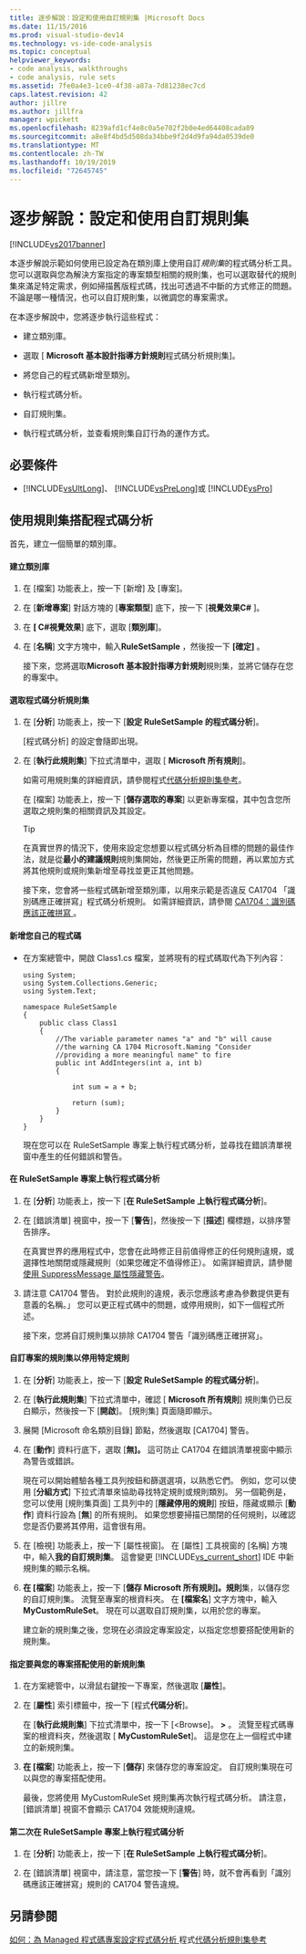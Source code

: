 ```yaml
---
title: 逐步解說：設定和使用自訂規則集 |Microsoft Docs
ms.date: 11/15/2016
ms.prod: visual-studio-dev14
ms.technology: vs-ide-code-analysis
ms.topic: conceptual
helpviewer_keywords:
- code analysis, walkthroughs
- code analysis, rule sets
ms.assetid: 7fe0a4e3-1ce0-4f38-a87a-7d81238ec7cd
caps.latest.revision: 42
author: jillre
ms.author: jillfra
manager: wpickett
ms.openlocfilehash: 8239afd1cf4e8c0a5e702f2b0e4ed64408cada09
ms.sourcegitcommit: a8e8f4bd5d508da34bbe9f2d4d9fa94da0539de0
ms.translationtype: MT
ms.contentlocale: zh-TW
ms.lasthandoff: 10/19/2019
ms.locfileid: "72645745"
---
```

# <a name="walkthrough-configuring-and-using-a-custom-rule-set"></a>逐步解說：設定和使用自訂規則集
[!INCLUDE[vs2017banner](../includes/vs2017banner.md)]

本逐步解說示範如何使用已設定為在類別庫上使用自訂*規則集*的程式碼分析工具。 您可以選取與您為解決方案指定的專案類型相關的規則集，也可以選取替代的規則集來滿足特定需求，例如掃描舊版程式碼，找出可透過不中斷的方式修正的問題。 不論是哪一種情況，也可以自訂規則集，以微調您的專案需求。

 在本逐步解說中，您將逐步執行這些程式：

- 建立類別庫。

- 選取 [ **Microsoft 基本設計指導方針規則**程式碼分析規則集]。

- 將您自己的程式碼新增至類別。

- 執行程式碼分析。

- 自訂規則集。

- 執行程式碼分析，並查看規則集自訂行為的運作方式。

## <a name="prerequisites"></a>必要條件

- [!INCLUDE[vsUltLong](../includes/vsultlong-md.md)]、 [!INCLUDE[vsPreLong](../includes/vsprelong-md.md)]或 [!INCLUDE[vsPro](../includes/vspro-md.md)]

## <a name="using-rule-sets-with-code-analysis"></a>使用規則集搭配程式碼分析
 首先，建立一個簡單的類別庫。

#### <a name="create-a-class-library"></a>建立類別庫

1. 在 [檔案] 功能表上，按一下 [新增] 及 [專案]。

2. 在 [**新增專案**] 對話方塊的 [**專案類型**] 底下，按一下 [**視覺效果C#** ]。

3. 在 **[ C#視覺效果**] 底下，選取 [**類別庫**]。

4. 在 [**名稱**] 文字方塊中，輸入**RuleSetSample** ，然後按一下 **[確定]** 。

   接下來，您將選取**Microsoft 基本設計指導方針規則**規則集，並將它儲存在您的專案中。

#### <a name="select-a-code-analysis-rule-set"></a>選取程式碼分析規則集

1. 在 [**分析**] 功能表上，按一下 [**設定 RuleSetSample 的程式碼分析**]。

    [程式碼分析] 的設定會隨即出現。

2. 在 [**執行此規則集**] 下拉式清單中，選取 [ **Microsoft 所有規則**]。

    如需可用規則集的詳細資訊，請參閱程式[代碼分析規則集參考](../code-quality/code-analysis-rule-set-reference.md)。

    在 [檔案] 功能表上，按一下 [**儲存選取的專案**] 以更新專案檔，其中包含您所選取之規則集的相關資訊及其設定。

   > [!TIP]
   > 在真實世界的情況下，使用來設定您想要以程式碼分析為目標的問題的最佳作法，就是從**最小的建議規則**規則集開始，然後更正所需的問題，再以累加方式將其他規則或規則集新增至尋找並更正其他問題。

   接下來，您會將一些程式碼新增至類別庫，以用來示範是否違反 CA1704 「識別碼應正確拼寫」程式碼分析規則。 如需詳細資訊，請參閱 [CA1704：識別碼應該正確拼寫 ](../code-quality/ca1704-identifiers-should-be-spelled-correctly.md)。

#### <a name="add-your-own-code"></a>新增您自己的程式碼

- 在方案總管中，開啟 Class1.cs 檔案，並將現有的程式碼取代為下列內容：

  ```
  using System;
  using System.Collections.Generic;
  using System.Text;

  namespace RuleSetSample
  {
      public class Class1
      {
          //The variable parameter names "a" and "b" will cause
          //the warning CA 1704 Microsoft.Naming "Consider
          //providing a more meaningful name" to fire
          public int AddIntegers(int a, int b)
          {

              int sum = a + b;

              return (sum);
          }
      }
  }

  ```

  現在您可以在 RuleSetSample 專案上執行程式碼分析，並尋找在錯誤清單視窗中產生的任何錯誤和警告。

#### <a name="run-code-analysis-on-the-rulesetsample-project"></a>在 RuleSetSample 專案上執行程式碼分析

1. 在 [**分析**] 功能表上，按一下 [**在 RuleSetSample 上執行程式碼分析**]。

2. 在 [錯誤清單] 視窗中，按一下 [**警告**]，然後按一下 [**描述**] 欄標題，以排序警告排序。

    在真實世界的應用程式中，您會在此時修正目前值得修正的任何規則違規，或選擇性地關閉或隱藏規則（如果您確定不值得修正）。 如需詳細資訊，請參閱[使用 SuppressMessage 屬性隱藏警告](../code-quality/suppress-warnings-by-using-the-suppressmessage-attribute.md)。

3. 請注意 CA1704 警告。 對於此規則的違規，表示您應該考慮為參數提供更有意義的名稱。」 您可以更正程式碼中的問題，或停用規則，如下一個程式所述。

   接下來，您將自訂規則集以排除 CA1704 警告「識別碼應正確拼寫」。

#### <a name="customize-the-rule-set-for-your-project-to-disable-a-specific-rule"></a>自訂專案的規則集以停用特定規則

1. 在 [**分析**] 功能表上，按一下 [**設定 RuleSetSample 的程式碼分析**]。

2. 在 [**執行此規則集**] 下拉式清單中，確認 [ **Microsoft 所有規則**] 規則集仍已反白顯示，然後按一下 [**開啟**]。 [規則集] 頁面隨即顯示。

3. 展開 [Microsoft 命名類別目錄] 節點，然後選取 [CA1704] 警告。

4. 在 [**動作**] 資料行底下，選取 [**無]。** 這可防止 CA1704 在錯誤清單視窗中顯示為警告或錯誤。

    現在可以開始體驗各種工具列按鈕和篩選選項，以熟悉它們。 例如，您可以使用 [**分組方式**] 下拉式清單來協助尋找特定規則或規則類別。 另一個範例是，您可以使用 [規則集頁面] 工具列中的 [**隱藏停用的規則**] 按鈕，隱藏或顯示 [**動作**] 資料行設為 [**無**] 的所有規則。 如果您想要掃描已關閉的任何規則，以確認您是否仍要將其停用，這會很有用。

5. 在 [檢視] 功能表上，按一下 [屬性視窗]。 在 [屬性] 工具視窗的 [名稱] 方塊中，輸入**我的自訂規則集**。 這會變更 [!INCLUDE[vs_current_short](../includes/vs-current-short-md.md)] IDE 中新規則集的顯示名稱。

6. **在 [檔案**] 功能表上，按一下 [**儲存 Microsoft 所有規則]。規則**集，以儲存您的自訂規則集。 流覽至專案的根資料夾。 在 **[檔案名**] 文字方塊中，輸入**MyCustomRuleSet**。 現在可以選取自訂規則集，以用於您的專案。

   建立新的規則集之後，您現在必須設定專案設定，以指定您想要搭配使用新的規則集。

#### <a name="specify-the-new-rule-set-for-use-with-your-project"></a>指定要與您的專案搭配使用的新規則集

1. 在方案總管中，以滑鼠右鍵按一下專案，然後選取 [**屬性**]。

2. 在 [**屬性**] 索引標籤中，按一下 [程式**代碼分析**]。

    在 [**執行此規則集**] 下拉式清單中，按一下 [\<Browse]。 **>** 。 流覽至程式碼專案的根資料夾，然後選取 [ **MyCustomRuleSet**]。 這是您在上一個程式中建立的新規則集。

3. **在 [檔案**] 功能表上，按一下 [**儲存**] 來儲存您的專案設定。 自訂規則集現在可以與您的專案搭配使用。

   最後，您將使用 MyCustomRuleSet 規則集再次執行程式碼分析。 請注意，[錯誤清單] 視窗不會顯示 CA1704 效能規則違規。

#### <a name="run-code-analysis-on-the-rulesetsample-project-for-the-second-time"></a>第二次在 RuleSetSample 專案上執行程式碼分析

1. 在 [**分析**] 功能表上，按一下 [**在 RuleSetSample 上執行程式碼分析**]。

2. 在 [錯誤清單] 視窗中，請注意，當您按一下 [**警告**] 時，就不會再看到「識別碼應該正確拼寫」規則的 CA1704 警告違規。

## <a name="see-also"></a>另請參閱
 [如何：為 Managed 程式碼專案設定程式碼分析 ](../code-quality/how-to-configure-code-analysis-for-a-managed-code-project.md) 程式[代碼分析規則集參考](../code-quality/code-analysis-rule-set-reference.md)
